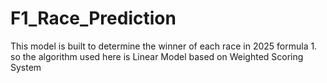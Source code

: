 # F1_Race_Prediction
This model is built to determine the winner of each race in 2025 formula 1. so the algorithm used here is Linear Model based on Weighted Scoring System
